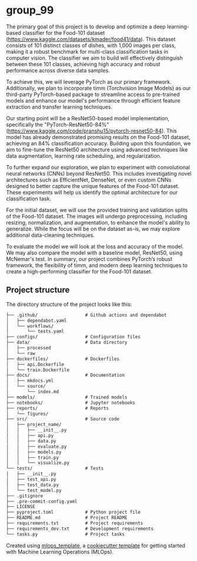 # group_99
The primary goal of this project is to develop and optimize a deep learning-based classifier for the Food-101 dataset (https://www.kaggle.com/datasets/kmader/food41/data). This dataset consists of 101 distinct classes of dishes, with 1,000 images per class, making it a robust benchmark for multi-class classification tasks in computer vision. The classifier we aim to build will effectively distinguish between these 101 classes, achieving high accuracy and robust performance across diverse data samples.

To achieve this, we will leverage PyTorch as our primary framework. Additionally, we plan to incorporate timm (Torchvision Image Models) as our third-party PyTorch-based package to streamline access to pre-trained models and enhance our model's performance through efficient feature extraction and transfer learning techniques.

Our starting point will be a ResNet50-based model implementation, specifically the "PyTorch-ResNet50-84%" (https://www.kaggle.com/code/pranshu15/pytorch-resnet50-84). This model has already demonstrated promising results on the Food-101 dataset, achieving an 84% classification accuracy. Building upon this foundation, we aim to fine-tune the ResNet50 architecture using advanced techniques like data augmentation, learning rate scheduling, and regularization.

To further expand our exploration, we plan to experiment with convolutional neural networks (CNNs) beyond ResNet50. This includes investigating novel architectures such as EfficientNet, DenseNet, or even custom CNNs designed to better capture the unique features of the Food-101 dataset. These experiments will help us identify the optimal architecture for our classification task.

For the initial dataset, we will use the provided training and validation splits of the Food-101 dataset. The images will undergo preprocessing, including resizing, normalization, and augmentation, to enhance the model's ability to generalize. While the focus will be on the dataset as-is, we may explore additional data-cleaning techniques.

To evaluate the model we will look at the loss and accuracy of the model. We may also compare the model with a baseline model, ResNet50, using McNemar's test. 
In summary, our project combines PyTorch’s robust framework, the flexibility of timm, and modern deep learning techniques to create a high-performing classifier for the Food-101 dataset.

## Project structure

The directory structure of the project looks like this:
```txt
├── .github/                  # Github actions and dependabot
│   ├── dependabot.yaml
│   └── workflows/
│       └── tests.yaml
├── configs/                  # Configuration files
├── data/                     # Data directory
│   ├── processed
│   └── raw
├── dockerfiles/              # Dockerfiles
│   ├── api.Dockerfile
│   └── train.Dockerfile
├── docs/                     # Documentation
│   ├── mkdocs.yml
│   └── source/
│       └── index.md
├── models/                   # Trained models
├── notebooks/                # Jupyter notebooks
├── reports/                  # Reports
│   └── figures/
├── src/                      # Source code
│   ├── project_name/
│   │   ├── __init__.py
│   │   ├── api.py
│   │   ├── data.py
│   │   ├── evaluate.py
│   │   ├── models.py
│   │   ├── train.py
│   │   └── visualize.py
└── tests/                    # Tests
│   ├── __init__.py
│   ├── test_api.py
│   ├── test_data.py
│   └── test_model.py
├── .gitignore
├── .pre-commit-config.yaml
├── LICENSE
├── pyproject.toml            # Python project file
├── README.md                 # Project README
├── requirements.txt          # Project requirements
├── requirements_dev.txt      # Development requirements
└── tasks.py                  # Project tasks
```


Created using [mlops_template](https://github.com/SkafteNicki/mlops_template),
a [cookiecutter template](https://github.com/cookiecutter/cookiecutter) for getting
started with Machine Learning Operations (MLOps).
